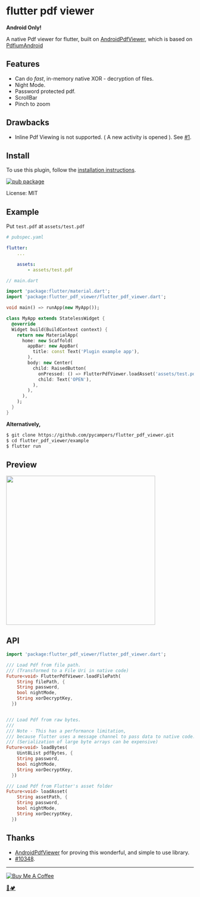 # flutter pdf viewer

**Android Only!**

A native Pdf viewer for flutter, built on [AndroidPdfViewer](https://github.com/barteksc/AndroidPdfViewer), which is based on [PdfiumAndroid](https://github.com/barteksc/PdfiumAndroid)

## Features

- Can do *fast*, in-memory native XOR - decryption of files.
- Night Mode.
- Password protected pdf.
- ScrollBar
- Pinch to zoom

## Drawbacks

- Inline Pdf Viewing is not supported. ( A new activity is opened ).  See [#1](https://github.com/pycampers/flutter_pdf_viewer/issues/1).

## Install

To use this plugin, follow the [installation instructions](https://pub.dartlang.org/packages/flutter_pdf_viewer#-installing-tab-).

[![pub package](https://img.shields.io/pub/v/flutter_pdf_viewer.svg)](https://pub.dartlang.org/packages/flutter_pdf_viewer)

License: MIT

## Example

Put `test.pdf` at `assets/test.pdf`

```yaml
# pubspec.yaml

flutter:
    ...

    assets:
        - assets/test.pdf
```

```dart
// main.dart

import 'package:flutter/material.dart';
import 'package:flutter_pdf_viewer/flutter_pdf_viewer.dart';

void main() => runApp(new MyApp());

class MyApp extends StatelessWidget {
  @override
  Widget build(BuildContext context) {
    return new MaterialApp(
      home: new Scaffold(
        appBar: new AppBar(
          title: const Text('Plugin example app'),
        ),
        body: new Center(
          child: RaisedButton(
            onPressed: () => FlutterPdfViewer.loadAsset('assets/test.pdf'),
            child: Text('OPEN'),
          ),
        ),
      ),
    );
  }
}
```

**Alternatively,**
```sh
$ git clone https://github.com/pycampers/flutter_pdf_viewer.git
$ cd flutter_pdf_viewer/example
$ flutter run
```

## Preview
<img src="https://i.imgur.com/Uhmk09s.png" height="400" />

## API

```dart
import 'package:flutter_pdf_viewer/flutter_pdf_viewer.dart';

/// Load Pdf from file path.
/// (Transformed to a File Uri in native code)
Future<void> FlutterPdfViewer.loadFilePath(
    String filePath, {
    String password,
    bool nightMode,
    String xorDecryptKey,
  })


/// Load Pdf from raw bytes.
///
/// Note - This has a performance limitation,
/// because flutter uses a message channel to pass data to native code.
/// (Serialization of large byte arrays can be expensive)
Future<void> loadBytes(
    Uint8List pdfBytes, {
    String password,
    bool nightMode,
    String xorDecryptKey,
  })

/// Load Pdf from Flutter's asset folder
Future<void> loadAsset(
    String assetPath, {
    String password,
    bool nightMode,
    String xorDecryptKey,
  })
```

## Thanks

- [AndroidPdfViewer](https://github.com/barteksc/AndroidPdfViewer) for proving this wonderful, and simple to use library.
- [#10348](https://github.com/flutter/flutter/issues/10348).



---

<a href="https://www.buymeacoffee.com/u75YezVri" target="_blank"><img src="https://www.buymeacoffee.com/assets/img/custom_images/black_img.png" alt="Buy Me A Coffee" style="height: auto !important;width: auto !important;" ></a>

[🐍🏕️](http://www.pycampers.com/)
